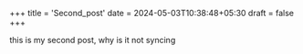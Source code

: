 +++
title = 'Second_post'
date = 2024-05-03T10:38:48+05:30
draft = false
+++

this is my second post, why is it not syncing
